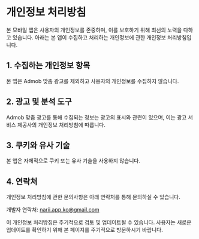 # 개인정보 처리방침

본 모바일 앱은 사용자의 개인정보를 존중하며, 이를 보호하기 위해 최선의 노력을 다하고 있습니다. 아래는 본 앱이 수집하고 처리하는 개인정보에 관한 개인정보 처리방침입니다.

## 1. 수집하는 개인정보 항목

본 앱은 Admob 맞춤 광고를 제외하고 사용자의 개인정보를 수집하지 않습니다.

## 2. 광고 및 분석 도구

Admob 맞춤 광고를 통해 수집되는 정보는 광고의 표시와 관련이 있으며, 이는 광고 서비스 제공사의 개인정보 처리방침에 따릅니다.

## 3. 쿠키와 유사 기술

본 앱은 자체적으로 쿠키 또는 유사 기술을 사용하지 않습니다.

## 4. 연락처

개인정보 처리방침에 관한 문의사항은 아래 연락처를 통해 문의하실 수 있습니다.

개발자 연락처: narii.app.ko@gmail.com

이 개인정보 처리방침은 주기적으로 검토 및 업데이트될 수 있습니다. 사용자는 새로운 업데이트를 확인하기 위해 본 페이지를 주기적으로 방문하시기 바랍니다.
